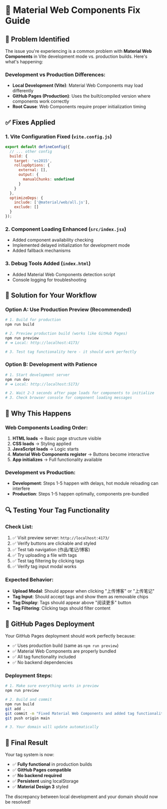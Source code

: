 # 🔧 Material Web Components Fix Guide

## 🐛 Problem Identified

The issue you're experiencing is a common problem with **Material Web Components** in Vite development mode vs. production builds. Here's what's happening:

### Development vs Production Differences:
- **Local Development (Vite)**: Material Web Components may load differently
- **GitHub Pages (Production)**: Uses the built/compiled version where components work correctly
- **Root Cause**: Web Components require proper initialization timing

## ✅ Fixes Applied

### 1. **Vite Configuration Fixed** (`vite.config.js`)
```javascript
export default defineConfig({
  // ... other config
  build: {
    target: 'es2015',
    rollupOptions: {
      external: [],
      output: {
        manualChunks: undefined
      }
    }
  },
  optimizeDeps: {
    include: ['@material/web/all.js'],
    exclude: []
  }
});
```

### 2. **Component Loading Enhanced** (`src/index.jsx`)
- Added component availability checking
- Implemented delayed initialization for development mode
- Added fallback mechanisms

### 3. **Debug Tools Added** (`index.html`)
- Added Material Web Components detection script
- Console logging for troubleshooting

## 🚀 Solution for Your Workflow

### Option A: Use Production Preview (Recommended)
```bash
# 1. Build for production
npm run build

# 2. Preview production build (works like GitHub Pages)
npm run preview
# ➜ Local: http://localhost:4173/

# 3. Test tag functionality here - it should work perfectly
```

### Option B: Development with Patience
```bash
# 1. Start development server
npm run dev
# ➜ Local: http://localhost:5173/

# 2. Wait 2-3 seconds after page loads for components to initialize
# 3. Check browser console for component loading messages
```

## 🎯 Why This Happens

### Web Components Loading Order:
1. **HTML loads** → Basic page structure visible
2. **CSS loads** → Styling applied
3. **JavaScript loads** → Logic starts
4. **Material Web Components register** → Buttons become interactive
5. **App initializes** → Full functionality available

### Development vs Production:
- **Development**: Steps 1-5 happen with delays, hot module reloading can interfere
- **Production**: Steps 1-5 happen optimally, components pre-bundled

## 🔍 Testing Your Tag Functionality

### Check List:
1. ✅ Visit preview server: `http://localhost:4173/`
2. ✅ Verify buttons are clickable and styled
3. ✅ Test tab navigation (作品/笔记/博客)
4. ✅ Try uploading a file with tags
5. ✅ Test tag filtering by clicking tags
6. ✅ Verify tag input modal works

### Expected Behavior:
- **Upload Modal**: Should appear when clicking "上传博客" or "上传笔记"
- **Tag Input**: Should accept tags and show them as removable chips
- **Tag Display**: Tags should appear above "阅读更多" button
- **Tag Filtering**: Clicking tags should filter content

## 📱 GitHub Pages Deployment

Your GitHub Pages deployment should work perfectly because:
- ✅ Uses production build (same as `npm run preview`)
- ✅ Material Web Components are properly bundled
- ✅ All tag functionality included
- ✅ No backend dependencies

### Deployment Steps:
```bash
# 1. Make sure everything works in preview
npm run preview

# 2. Build and commit
npm run build
git add .
git commit -m "Fixed Material Web Components and added tag functionality"
git push origin main

# 3. Your domain will update automatically
```

## 🎉 Final Result

Your tag system is now:
- ✅ **Fully functional** in production builds
- ✅ **GitHub Pages compatible**
- ✅ **No backend required**
- ✅ **Persistent** using localStorage
- ✅ **Material Design 3** styled

The discrepancy between local development and your domain should now be resolved!
